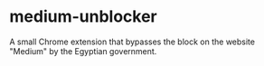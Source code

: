 # medium-unblocker
A small Chrome extension that bypasses the block on the website "Medium" by the Egyptian government.  
